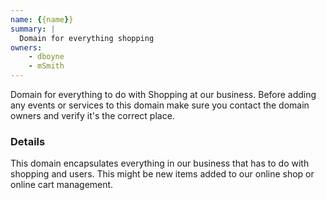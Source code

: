 ```yaml
---
name: {{name}}
summary: |
  Domain for everything shopping
owners:
    - dboyne
    - mSmith
---
```


<Admonition>Domain for everything to do with Shopping at our business. Before
adding any events or services to this
domain make sure you contact the domain owners and verify it's the correct
place.</Admonition>

### Details

This domain encapsulates everything in our business that has to do with shopping
and users. This might be new items
added to our online shop or online cart management.

<NodeGraph title="Domain Graph" />
